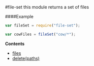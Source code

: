 <a name="module_file-set"></a>
#file-set
this module returns a set of files

  
####Example
```js
var fileSet = require("file-set");

var cowFiles = fileSet("cow/*");
```
**Contents**
* [files](#module_file-set#files)
* [delete(paths)](#module_file-set#delete)

